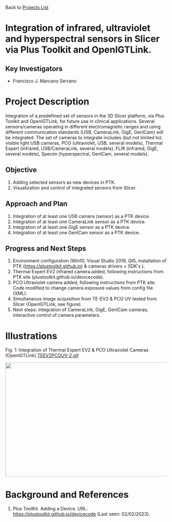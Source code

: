 Back to [Projects List](../../README.md#ProjectsList)

# Integration of infrared, ultraviolet and hyperspectral sensors in Slicer via Plus Toolkit  and OpenIGTLink.
## Key Investigators

- Francisco J. Marcano Serrano

# Project Description

<!-- Add a short paragraph describing the project. -->
Integration of a predefined set of sensors in the 3D Slicer platform,  via Plus Toolkit  and OpenIGTLink, for future use in clinical applications.
Several sensors/cameras operating in different electromagnetic ranges and using different communication standards (USB, CameraLink, GigE, GenICam) will be integrated.
The set of cameras to integrate includes (but not limited to): visible light USB cameras, PCO (ultraviolet, USB, several models), Thermal Expert (infrared, USB/CameraLink, several models), FLIR (infrared, GigE, several models), Specim (hyperspectral, GenICam, several models).


## Objective

<!-- Describe here WHAT you would like to achieve (what you will have as end result). -->

1. Adding selected sensors as new devices in PTK.
2. Visualization and control of integrated sensors from Slicer.

## Approach and Plan

<!-- Describe here HOW you would like to achieve the objectives stated above. -->

1. Integration of at least one USB camera (sensor) as a  PTK device.
1. Integration of at least one CameraLink sensor as a  PTK device.
1. Integration of at least one GigE sensor as a PTK device.
1. Integration of at least one GenICam sensor as a PTK device.

## Progress and Next Steps

<!-- Update this section as you make progress, describing of what you have ACTUALLY DONE. If there are specific steps that you could not complete then you can describe them here, too. -->
1. Environment configuration (Win10, Visual Studio 2019, Qt5, installation of PTK (https://plustoolkit.github.io) & cameras drivers + SDK's ).
2. Thermal Expert EV2 infrared camera added, following instructions from PTK site (plustoolkit.github.io/devicecode).
3. PCO Ultraviolet camera added, following instructions from PTK site. Code modified to change camera exposure values from config file (XML).
4. Simultaneous image acquisition from TE-EV2 & PCO UV tested from Slicer (OpenIGTLink, see figure).
5. Next steps: integration of CameraLink, GigE, GenICam cameras; interactive control of camera parameters.

# Illustrations

<!-- Add pictures and links to videos that demonstrate what has been accomplished.
![Description of picture](Example2.jpg)
![Some more images](Example2.jpg)
-->
Fig. 1: Integration of Thermal Expert EV2 & PCO Ultraviolet Cameras (OpenIGTLink)
[TEEV2PCOUV-2.gif](https://github.com/NA-MIC/ProjectWeek/releases/download/project-week-resources/PW38__MultiSpectralSensorIntegration__TEEV2PCOUV-2.gif)
<center><img src="https://github.com/NA-MIC/ProjectWeek/releases/download/project-week-resources/PW38__MultiSpectralSensorIntegration__TEEV2PCOUV-2.gif" width="652" height="356" ></img></center>

# Background and References

<!-- If you developed any software, include link to the source code repository. If possible, also add links to sample data, and to any relevant publications. -->
1. Plus ToolKit. Adding a Device. URL: https://plustoolkit.github.io/devicecode (Last seen: 02/02/2023).

